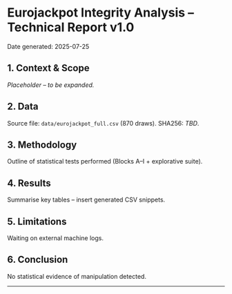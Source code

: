 # Eurojackpot Integrity Analysis – Technical Report v1.0
Date generated: 2025-07-25

## 1. Context & Scope
*Placeholder – to be expanded.*

## 2. Data
Source file: `data/eurojackpot_full.csv` (870 draws).
SHA256: *TBD*.

## 3. Methodology
Outline of statistical tests performed (Blocks A–I + explorative suite).

## 4. Results
Summarise key tables – insert generated CSV snippets.

## 5. Limitations
Waiting on external machine logs.

## 6. Conclusion
No statistical evidence of manipulation detected.

---